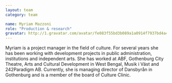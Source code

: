 ```yaml
---
layout: team
category: team

name: Myriam Mazzoni
role: "Production & research"
gravatar: http://1.gravatar.com/avatar/fe083f55bd3b089a1a0914f7937bd4a4
---
```


Myriam is a project manager in the field of culture. For several years she has been working with development projects in public administration, institutions and independent arts. She has worked at ABF, Gothenburg City Theatre, Arts and Cultural Development in West Bengal, Musik i Väst and 242Paradigm AB. Currently, she is managing director of Dansbyrån in Gothenburg and is a member of the board of Culture Clinic.
